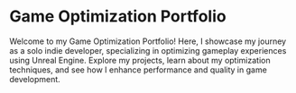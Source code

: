# Game Optimization Portfolio
Welcome to my Game Optimization Portfolio! Here, I showcase my journey as a solo indie developer, specializing in optimizing gameplay experiences using Unreal Engine. Explore my projects, learn about my optimization techniques, and see how I enhance performance and quality in game development.
